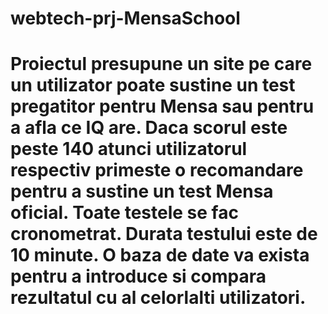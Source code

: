 # webtech-prj-MensaSchool
# Proiectul presupune un site pe care un utilizator poate sustine un test pregatitor pentru Mensa sau pentru a afla ce IQ are. Daca scorul  este peste 140 atunci utilizatorul respectiv primeste o recomandare pentru a sustine un test Mensa oficial. Toate testele se fac cronometrat. Durata testului este de 10 minute. O baza de date va exista pentru a introduce si compara rezultatul cu al celorlalti utilizatori.
